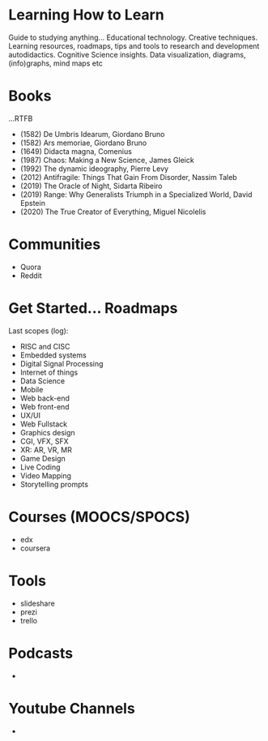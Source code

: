 # Learning How to Learn
Guide to studying anything... Educational technology. Creative techniques. Learning resources, roadmaps, tips and tools to research and development autodidactics. Cognitive Science insights. Data visualization, diagrams, (info)graphs, mind maps etc 

# Books
...RTFB
- (1582) De Umbris Idearum, Giordano Bruno
- (1582) Ars memoriae, Giordano Bruno
- (1649) Didacta magna, Comenius 
- (1987) Chaos: Making a New Science, James Gleick
- (1992) The dynamic ideography, Pierre Levy 
- (2012) Antifragile: Things That Gain From Disorder, Nassim Taleb
- (2019) The Oracle of Night, Sidarta Ribeiro
- (2019) Range: Why Generalists Triumph in a Specialized World, David Epstein
- (2020) The True Creator of Everything, Miguel Nicolelis 

# Communities
- Quora
- Reddit

# Get Started... Roadmaps
Last scopes (log):
- RISC and CISC
- Embedded systems
- Digital Signal Processing
- Internet of things
- Data Science
- Mobile
- Web back-end
- Web front-end
- UX/UI
- Web Fullstack
- Graphics design
- CGI, VFX, SFX
- XR: AR, VR, MR
- Game Design
- Live Coding
- Video Mapping
- Storytelling prompts

# Courses (MOOCS/SPOCS)
- edx
- coursera

# Tools
- slideshare
- prezi
- trello

# Podcasts
- 

# Youtube Channels
- 

